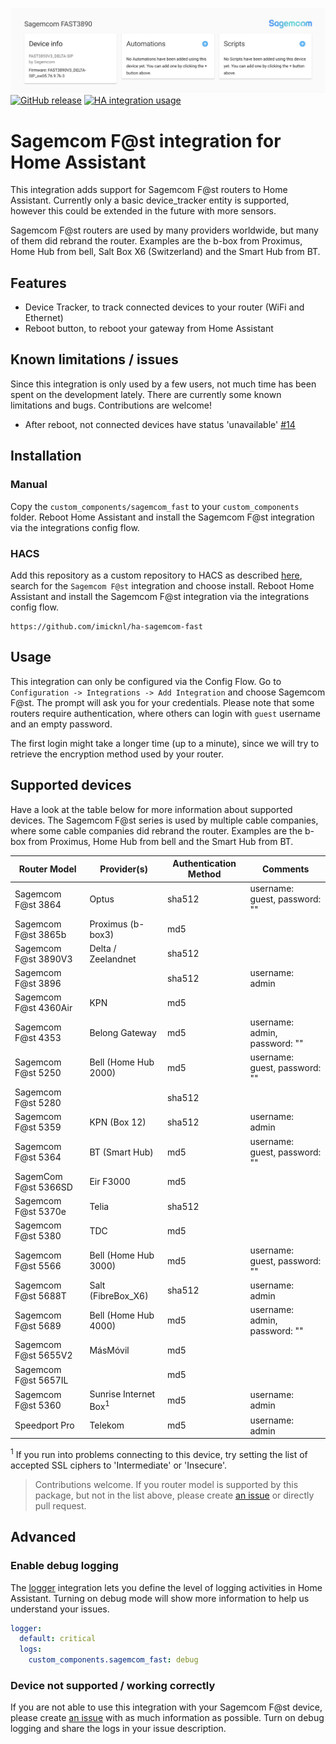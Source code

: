 ![screenshot of a device detail page in Home Assistant](https://raw.githubusercontent.com/iMicknl/ha-sagemcom-fast/main/media/sagemcom_fast_device_page.png)
[![GitHub release](https://img.shields.io/github/release/iMicknl/ha-sagemcom-fast.svg)](https://github.com/iMicknl/ha-sagemcom-fast/releases/)
[![HA integration usage](https://img.shields.io/badge/dynamic/json?color=41BDF5&logo=home-assistant&label=integration%20usage&suffix=%20installs&cacheSeconds=15600&url=https://analytics.home-assistant.io/custom_integrations.json&query=$.sagemcom_fast.total)](https://analytics.home-assistant.io/custom_integrations.json)

# Sagemcom F@st integration for Home Assistant

This integration adds support for Sagemcom F@st routers to Home Assistant. Currently only a basic device_tracker entity is supported, however this could be extended in the future with more sensors.

Sagemcom F@st routers are used by many providers worldwide, but many of them did rebrand the router. Examples are the b-box from Proximus, Home Hub from bell, Salt Box X6 (Switzerland) and the Smart Hub from BT.

## Features

- Device Tracker, to track connected devices to your router (WiFi and Ethernet)
- Reboot button, to reboot your gateway from Home Assistant

## Known limitations / issues

Since this integration is only used by a few users, not much time has been spent on the development lately. There are currently some known limitations and bugs. Contributions are welcome!

- After reboot, not connected devices have status 'unavailable' [#14](https://github.com/iMicknl/ha-sagemcom-fast/issues/14)

## Installation

### Manual

Copy the `custom_components/sagemcom_fast` to your `custom_components` folder. Reboot Home Assistant and install the Sagemcom F@st integration via the integrations config flow.

### HACS

Add this repository as a custom repository to HACS as described [here](https://hacs.xyz/docs/faq/custom_repositories), search for the `Sagemcom F@st` integration and choose install. Reboot Home Assistant and install the Sagemcom F@st integration via the integrations config flow.

```
https://github.com/imicknl/ha-sagemcom-fast
```

## Usage

This integration can only be configured via the Config Flow. Go to `Configuration -> Integrations -> Add Integration` and choose Sagemcom F@st. The prompt will ask you for your credentials. Please note that some routers require authentication, where others can login with `guest` username and an empty password.

The first login might take a longer time (up to a minute), since we will try to retrieve the encryption method used by your router.

## Supported devices

Have a look at the table below for more information about supported devices. The Sagemcom F@st series is used by multiple cable companies, where some cable companies did rebrand the router. Examples are the b-box from Proximus, Home Hub from bell and the Smart Hub from BT.

| Router Model          | Provider(s)          | Authentication Method | Comments                      |
| --------------------- | -------------------- | --------------------- | ----------------------------- |
| Sagemcom F@st 3864    | Optus                | sha512                | username: guest, password: "" |
| Sagemcom F@st 3865b   | Proximus (b-box3)    | md5                   |                               |
| Sagemcom F@st 3890V3  | Delta / Zeelandnet   | sha512                |                               |
| Sagemcom F@st 3896    |                      | sha512                | username: admin               |
| Sagemcom F@st 4360Air | KPN                  | md5                   |                               |
| Sagemcom F@st 4353    | Belong Gateway       | md5                   | username: admin, password: "" |
| Sagemcom F@st 5250    | Bell (Home Hub 2000) | md5                   | username: guest, password: "" |
| Sagemcom F@st 5280    |                      | sha512                |                               |
| Sagemcom F@st 5359    | KPN (Box 12)         | sha512                | username: admin               |
| Sagemcom F@st 5364    | BT (Smart Hub)       | md5                   | username: guest, password: "" |
| SagemCom F@st 5366SD  | Eir F3000            | md5                   |                               |
| Sagemcom F@st 5370e   | Telia                | sha512                |                               |
| Sagemcom F@st 5380    | TDC                  | md5                   |                               |
| Sagemcom F@st 5566    | Bell (Home Hub 3000) | md5                   | username: guest, password: "" |
| Sagemcom F@st 5688T   | Salt (FibreBox_X6)   | sha512                | username: admin               |
| Sagemcom F@st 5689    | Bell (Home Hub 4000) | md5                   | username: admin, password: "" |
| Sagemcom F@st 5655V2  | MásMóvil             | md5                   |                               |
| Sagemcom F@st 5657IL  |                      | md5                   |                               |
| Sagemcom F@st 5360    | Sunrise Internet Box<sup>1</sup> | md5       | username: admin               |
| Speedport Pro         | Telekom              | md5                   | username: admin               |

<sup>1</sup> If you run into problems connecting to this device, try setting the list of accepted SSL ciphers to 'Intermediate' or 'Insecure'.

> Contributions welcome. If you router model is supported by this package, but not in the list above, please create [an issue](https://github.com/iMicknl/ha-sagemcom-fast/issues/new) or directly pull request.

## Advanced

### Enable debug logging

The [logger](https://www.home-assistant.io/integrations/logger/) integration lets you define the level of logging activities in Home Assistant. Turning on debug mode will show more information to help us understand your issues.

```yaml
logger:
  default: critical
  logs:
    custom_components.sagemcom_fast: debug
```

### Device not supported / working correctly

If you are not able to use this integration with your Sagemcom F@st device, please create [an issue](https://github.com/iMicknl/ha-sagemcom-fast/issues/new) with as much information as possible. Turn on debug logging and share the logs in your issue description.
